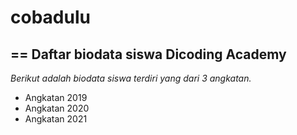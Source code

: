 # cobadulu
==
Daftar biodata siswa Dicoding Academy
--
*Berikut adalah biodata siswa terdiri yang dari 3 angkatan.*
- Angkatan 2019
- Angkatan 2020
- Angkatan 2021
